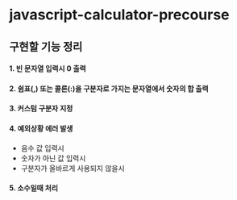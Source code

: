 # javascript-calculator-precourse

## 구현할 기능 정리

#### 1. 빈 문자열 입력시 0 출력
#### 2. 쉼표(,) 또는 콜론(:)을 구분자로 가지는 문자열에서 숫자의 합 출력
#### 3. 커스텀 구분자 지정 
#### 4. 예외상황 에러 발생
+ 음수 값 입력시
+ 숫자가 아닌 값 입력시
+ 구분자가 올바르게 사용되지 않을시
#### 5. 소수일때 처리  
